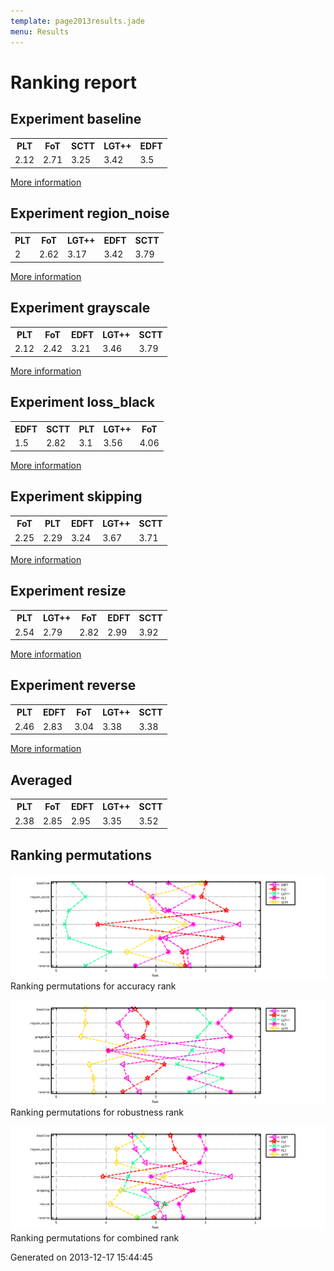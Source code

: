 ```yaml
---
template: page2013results.jade
menu: Results
---
```

<div class='results'>
<h1 class="caption">Ranking report</h1>
<h2>Experiment baseline</h2>
<div class="table"><table>
<tr><th>PLT</th><th>FoT</th><th>SCTT</th><th>LGT++</th><th>EDFT</th></tr>
<tr><td>2.12</td><td>2.71</td><td>3.25</td><td>3.42</td><td>3.5</td></tr>
</table>
</div><a href="extra_ranking-baseline.html" class="more">More information</a>
<h2>Experiment region_noise</h2>
<div class="table"><table>
<tr><th>PLT</th><th>FoT</th><th>LGT++</th><th>EDFT</th><th>SCTT</th></tr>
<tr><td>2</td><td>2.62</td><td>3.17</td><td>3.42</td><td>3.79</td></tr>
</table>
</div><a href="extra_ranking-region_noise.html" class="more">More information</a>
<h2>Experiment grayscale</h2>
<div class="table"><table>
<tr><th>PLT</th><th>FoT</th><th>EDFT</th><th>LGT++</th><th>SCTT</th></tr>
<tr><td>2.12</td><td>2.42</td><td>3.21</td><td>3.46</td><td>3.79</td></tr>
</table>
</div><a href="extra_ranking-grayscale.html" class="more">More information</a>
<h2>Experiment loss_black</h2>
<div class="table"><table>
<tr><th>EDFT</th><th>SCTT</th><th>PLT</th><th>LGT++</th><th>FoT</th></tr>
<tr><td>1.5</td><td>2.82</td><td>3.1</td><td>3.56</td><td>4.06</td></tr>
</table>
</div><a href="extra_ranking-loss_black.html" class="more">More information</a>
<h2>Experiment skipping</h2>
<div class="table"><table>
<tr><th>FoT</th><th>PLT</th><th>EDFT</th><th>LGT++</th><th>SCTT</th></tr>
<tr><td>2.25</td><td>2.29</td><td>3.24</td><td>3.67</td><td>3.71</td></tr>
</table>
</div><a href="extra_ranking-skipping.html" class="more">More information</a>
<h2>Experiment resize</h2>
<div class="table"><table>
<tr><th>PLT</th><th>LGT++</th><th>FoT</th><th>EDFT</th><th>SCTT</th></tr>
<tr><td>2.54</td><td>2.79</td><td>2.82</td><td>2.99</td><td>3.92</td></tr>
</table>
</div><a href="extra_ranking-resize.html" class="more">More information</a>
<h2>Experiment reverse</h2>
<div class="table"><table>
<tr><th>PLT</th><th>EDFT</th><th>FoT</th><th>LGT++</th><th>SCTT</th></tr>
<tr><td>2.46</td><td>2.83</td><td>3.04</td><td>3.38</td><td>3.38</td></tr>
</table>
</div><a href="extra_ranking-reverse.html" class="more">More information</a>
<h2>Averaged</h2>
<div class="table"><table>
<tr><th>PLT</th><th>FoT</th><th>EDFT</th><th>LGT++</th><th>SCTT</th></tr>
<tr><td>2.38</td><td>2.85</td><td>2.95</td><td>3.35</td><td>3.52</td></tr>
</table>
</div><h2>Ranking permutations</h2>
<p class="plot"><img src="images/extra_permutation_accuracy.png" alt="Ranking permutations for accuracy rank" /><span class="caption">Ranking permutations for accuracy rank</span></p>
<p class="plot"><img src="images/extra_permutation_robustness.png" alt="Ranking permutations for robustness rank" /><span class="caption">Ranking permutations for robustness rank</span></p>
<p class="plot"><img src="images/extra_permutation_combined.png" alt="Ranking permutations for combined rank" /><span class="caption">Ranking permutations for combined rank</span></p>
<p class="timestamp">Generated on 2013-12-17 15:44:45</p>
</div>
